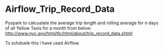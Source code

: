 # Airflow_Trip_Record_Data

Pyspark to calcualate the average trip length and rolling average for n days of all Yellow Taxis for a month from below:
http://www.nyc.gov/html/tlc/html/about/trip_record_data.shtml

To schduele this i have used Airflow.
